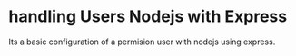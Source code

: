 # handling Users Nodejs with Express

Its a basic configuration of a permision user with nodejs using express.
